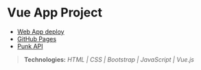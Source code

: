 # Vue App Project

- [Web App deploy](https://vue.andresdslima.vercel.app)
- [GitHub Pages](https://andresdslima.github.io/vue-app)
- [Punk API](https://punkapi.com/documentation/v2)

>**Technologies:** *HTML | CSS | Bootstrap | JavaScript | Vue.js*
